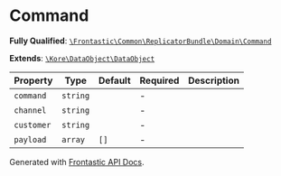 #  Command

**Fully Qualified**: [`\Frontastic\Common\ReplicatorBundle\Domain\Command`](../../../../src/php/ReplicatorBundle/Domain/Command.php)

**Extends**: [`\Kore\DataObject\DataObject`](https://github.com/kore/DataObject)

Property|Type|Default|Required|Description
--------|----|-------|--------|-----------
`command` | `string` |  | - | 
`channel` | `string` |  | - | 
`customer` | `string` |  | - | 
`payload` | `array` | `[]` | - | 

Generated with [Frontastic API Docs](https://github.com/FrontasticGmbH/apidocs).
